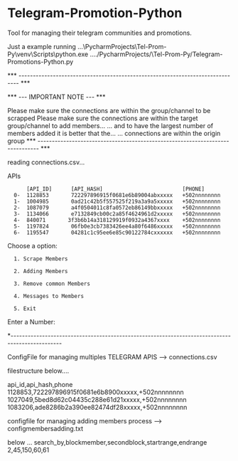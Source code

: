 # Telegram-Promotion-Python

Tool for managing their telegram communities and promotions.

Just a example
running ...\PycharmProjects\Tel-Prom-Py\venv\Scripts\python.exe ..../PycharmProjects/\Tel-Prom-Py/Telegram-Promotions-Python.py

       
*** ------------------------------------------------------------------------------ ***

*** --- IMPORTANT NOTE --- ***

Please make sure the connections are within the group/channel to be scrapped
Please make sure the connections are within the target group/channel to add members...
       ... and to have the largest number of members added it is better that the...
       ... connections are within the origin group 
*** ------------------------------------------------------------------------------ ***


       
reading connections.csv...      

       
APIs 

          [API_ID]      [API_HASH]                         [PHONE]
      0-  1128853       722297896915f0681e6b89004abxxxxx   +502nnnnnnnn
      1-  1004985       0ad21c42b5f557525f219a3a9a5xxxxx   +502nnnnnnnn
      2-  1087079       a4f0504011c8fa0572eb86149bbxxxxx   +502nnnnnnnn
      3-  1134066       e7132849cb00c2a85f4624961d2xxxxx   +502nnnnnnnn
      4-  840071       3f3b6b14a318129919f0932a4367xxxx    +502nnnnnnnn
      5-  1197824       06fb0e3cb7383426ee4a80f6486xxxxx   +502nnnnnnnn
      6-  1195547       04281c1c95ee6e85c90122784cxxxxxx   +502nnnnnnnn

Choose a option:

      1. Scrape Members

      2. Adding Members

      3. Remove common Members

      4. Messages to Members

      5. Exit

Enter a Number: 

*------------------------------------------------------------------------------------------------


ConfigFile for managing multiples TELEGRAM APIS --> connections.csv

filestructure below....

api_id,api_hash,phone
1128853,722297896915f0681e6b8900xxxxx,+502nnnnnnnn
1027049,5bed8d62c04435c288e61d21xxxxx,+502nnnnnnnn
1083206,ade8286b2a390ee82474df28xxxxx,+502nnnnnnnn


configfile for managing adding members process --> configmembersadding.txt

below ...
search_by,blockmember,secondblock,startrange,endrange
2,45,150,60,61

